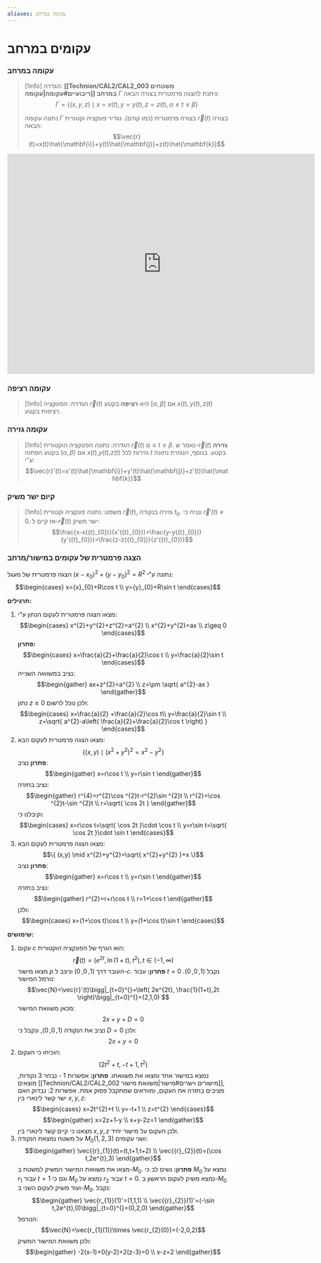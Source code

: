 ```yaml
---
aliases: עקומה במרחב
---
```

# עקומים במרחב
### עקומה במרחב
>[!info] הגדרה:
>**[[Technion/CAL2/CAL2_003 משטחים ריבועיים#עקומה|עקומה]] במרחב** $\Gamma$ ניתנת להצגה פרמטרית בצורה הבאה:
>$$\Gamma=\{ (x,y,z)\mid x=x(t), y=y(t), z=z(t),\, \alpha\leq t\leq \beta \}$$
>
>נתונה עקומה $\Gamma$ בצורה פרמטרית (כמו קודם). נגדיר פונקציה וקטורית $\vec{r}(t)$ בצורה הבאה:
>$$\vec{r}(t)=x(t)\hat{\mathbf{i}}+y(t)\hat{\mathbf{j}}+z(t)\hat{\mathbf{k}}$$

<iframe scrolling="no" title="3D Curve"  class="geo" src="https://www.geogebra.org/material/iframe/id/n3fcn6ww/width/700/height/500/border/ffffff/sfsb/true/smb/false/stb/false/stbh/false/ai/false/asb/false/sri/false/rc/false/ld/false/sdz/true/ctl/false" width="700px" height="500px" style="border:0px;"> </iframe>

### עקומה רציפה
>[!info] הגדרה:
> הפונקציה $\vec{r}(t)$ היא **רציפה** בקטע $[\alpha,\beta]$ אם $x(t),y(t),z(t)$ רציפות בקטע.

### עקומה גזירה
>[!info] הגדרה:
>נתונה הפונקציה הוקטורית $\vec{r}(t)$ $\alpha\leq t\leq \beta$. נאמר ש-$\vec{r}(t)$ **גזירה** בקטע הפתוח $(\alpha,\beta)$ אם $x(t)$,$y(t)$,$z(t)$ גזירות לכל $t$ בקטע. בנוסף, הנגזרת נתונה ע"י:
>$$\vec{r}'(t)=x'(t)\hat{\mathbf{i}}+y'(t)\hat{\mathbf{j}}+z'(t)\hat{\mathbf{k}}$$


### קיום ישר משיק
>[!info] משפט:
>נתונה פונקציה וקטורית $\vec{r}(t)$, גזירה בנקודה ${t}_{0}$. ונניח כי $\vec{r}'(t)\neq 0$. אז קיים ל-$\vec{r}(t)$ ישר משיק:
>	$$\frac{x-x({t}_{0})}{x'({t}_{0})}=\frac{y-y({t}_{0})}{y'({t}_{0})}=\frac{z-z({t}_{0})}{z'({t}_{0})}$$


### הצגה פרמטרית של עקומים במישור/מרחב

הצגה פרמטרית של מעגל $(x-{x}_{0})^{2}+(y-{y}_{0})^{2}=R^{2}$ נתונה ע"י:
$$\begin{cases}
x={x}_{0}+R\cos t \\
y={y}_{0}+R\sin t
\end{cases}$$

**תרגילים:**
1. מצאו הצגה פרמטרית לעקום הנתון ע"י:
	$$\begin{cases}
x^{2}+y^{2}+z^{2}=a^{2} \\
x^{2}+y^{2}=ax \\
z\geq 0
\end{cases}$$
	**פתרון:**
	$$\begin{cases}
x=\frac{a}{2}+\frac{a}{2}\cos t \\
y=\frac{a}{2}\sin t
\end{cases}$$
	נציב במשוואה השנייה:
	$$\begin{gather}
ax+z^{2}=a^{2} \\
z=\pm \sqrt{ a^{2}-ax }
\end{gather}$$
	נתון $z\geq 0$ ולכן נוכל לרשום:
	$$\begin{cases}
x=\frac{a}{2} +\frac{a}{2}\cos t\\
y=\frac{a}{2}\sin t \\
z=\sqrt{ a^{2}-a\left( \frac{a}{2}+\frac{a}{2}\cos t \right) }
\end{cases}$$
2. מצאו הצגה פרמטרית לעקום הבא:
	$$\{ (x,y)\mid (x^{2}+y^{2})^{2}=x^{2}-y^{2} \}$$
	**פתרון**
	נציב:
	$$\begin{gather}
x=r\cos t \\
y=r\sin t
\end{gather}$$
	נציב בחזרה:
	$$\begin{gather}
r^{4}=r^{2}\cos ^{2}t-r^{2}\sin ^{2}t \\
r^{2}=\cos ^{2}t-\sin ^{2}t \\
r=\sqrt{ \cos 2t }
\end{gather}$$
	וקיבלנו כי:
	$$\begin{cases}
x=r\cos t=\sqrt{ \cos 2t }\cdot \cos t \\
y=r\sin t=\sqrt{ \cos 2t }\cdot \sin t
\end{cases}$$
3. מצאו הצגה פרמטרית לעקום הבא:
	$$\{ (x,y) \mid x^{2}+y^{2}=\sqrt{ x^{2}+y^{2} }+x \}$$
	**פתרון**
	נציב:
	$$\begin{gather}
x=r\cos t \\
y=r\sin t
\end{gather}$$
	נציב בחזרה:
	$$\begin{gather}
r^{2}=r+r\cos t \\
r=1+\cos t
\end{gather}$$
	ולכן:
	$$\begin{cases}
x=(1+\cos t)\cos t \\
y=(1+\cos t)\sin t
\end{cases}$$

**שימושים:**
1. עקום $c$ הוא הגרף של הפונקציה הוקטורית:
	$$\vec{r}(t)=(e^{2t},\ln(1+t),t^{2}), \, t\in(-1,\infty)  $$
	מצאו מישור $p$ העובר דרך $(1,0,0)$ וניצב ל-$c$.
	**פתרון:**
	עבור $t=0$ נקבל $(1,0,0)$. נורמל המישור:
	$$\vec{N}=\vec{r}'(t)\bigg|_{t=0}^{}=\left( 2e^{2t}, \frac{1}{1+t},2t \right)\bigg|_{t=0}^{}=(2,1,0)  $$
	מכאן משוואת המישור:
	$$2x+y+D=0$$
	נציב את הנקודה $(1,0,0)$, ונקבל כי $D=0$ ולכן:
	$$2x+y=0$$
2. הוכיחו כי העקום:
	$$(2t^{2}+t,-t+1,t^{2})$$
	נמצא במישור אחד ומצאו את משוואתו.
	**פתרון:**
	אפשרות 1 - נבחר 3 נקודות, מוצאים [[Technion/CAL2/CAL2_002 מישורים וישרים#מישור|משוואת מישור]], מציבים בחזרה את העקום, ומוודאים שמתקבל פסוק אמת.
	אפשרות 2:
	נבדוק האם ישר קשר לינארי בין $x,y,z$:
	$$\begin{cases}
x=2t^{2}+t \\
y=-t+1 \\
z=t^{2}
\end{cases}$$
	$$\begin{gather}
x=2z+1-y \\
x+y-2z=1
\end{gather}$$
	מצאנו כי קיים קשר לינארי בין $x,y,z$ ולכן העקום על מישור יחיד.
3. על משטח נמצאת הנקודה $M_{0}(1,2,3)$ ושני עקומים:
	$$\begin{gather}
\vec{{r}_{1}}(t)=(t,t+1,t+2) \\
\vec{{r}_{2}}(t)=(\cos t,2e^{t},3)
\end{gather}$$
	מצאו את משוואת המישור המשיק למשטח ב-$M_{0}$.
	**פתרון:**
	נשים לב כי $M_{0}$ נמצא על $r_{1}$ עבור $t=1$ וגם כי $M_{0}$ נמצא על $r_{2}$ עבור $t=0$.
	נמצא משיק לעקום הראשון ב-$M_{0}$ ועוד משיק לעקום השני ב-$M_{0}$.
	נקבל:
	$$\begin{gather}
\vec{r_{1}}(1)'=(1,1,1) \\
\vec{{r}_{2}}(1)'=(-\sin t,2e^{t},0)\bigg|_{t=0}^{}=(0,2,0) 
\end{gather}$$
	הנורמל:
	$$\vec{N}=\vec{r_{1}(1)}\times \vec{r_{2}(0)}=(-2,0,2)$$
	ולכן משוואת המישור המשיק:
	$$\begin{gather}
-2(x-1)+0(y-2)+2(z-3)=0 \\
x-z=2
\end{gather}$$

